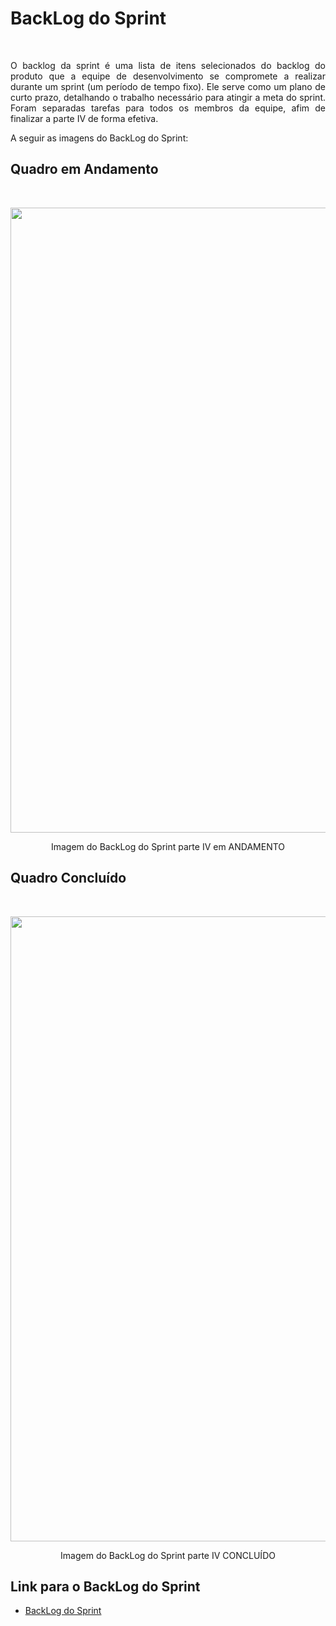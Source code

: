 # BackLog do Sprint

<br>
<p align="justify">O backlog da sprint é uma lista de itens selecionados do backlog do produto que a equipe de desenvolvimento se compromete a realizar durante um sprint (um período de tempo fixo). Ele serve como um plano de curto prazo, detalhando o trabalho necessário para atingir a meta do sprint. 
Foram separadas tarefas para todos os membros da equipe, afim de finalizar a parte IV de forma efetiva.
<br>

A seguir as imagens do BackLog do Sprint:

## Quadro em Andamento
<br>
<p align="center"> <img src="https://github.com/hisokarenn/ES1_B_Health/blob/b4e59fa4ddfb99a40324e008b0ba8232325e5693/MVP/Imagens/BackLog_do_Sprint/Captura%20de%20tela%202025-07-08%20210800.png" alt="" width="1000" /></p>
<p align="center"> Imagem do BackLog do Sprint parte IV em ANDAMENTO
<br>
  
## Quadro Concluído
<br>
<p align="center"> <img src="" alt= "" alt="" width="1000" /></p>
<p align="center"> Imagem do BackLog do Sprint parte IV  CONCLUÍDO
<br>
  
## Link para o BackLog do Sprint
- [BackLog do Sprint](https://github.com/users/hisokarenn/projects/7)
